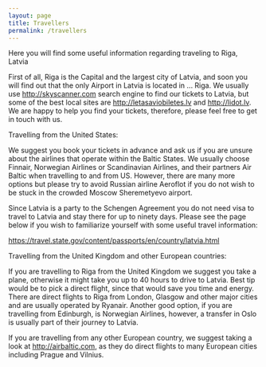 ```yaml
---
layout: page
title: Travellers
permalink: /travellers
---
```


Here you will find some useful information regarding traveling to Riga, Latvia

First of all, Riga is the Capital and the largest city of Latvia, and soon you
will find out that the only Airport in Latvia is located in ... Riga. We usually
use <http://skyscanner.com> search engine to find our tickets to Latvia, but
some of the best local sites are <http://letasaviobiletes.lv> and
<http://lidot.lv>. We are happy to help you find your tickets, therefore, please
feel free to get in touch with us.

Travelling from the United States:

We suggest you book your tickets in advance and ask us if you are unsure about
the airlines that operate within the Baltic States. We usually choose Finnair,
Norwegian Airlines or Scandinavian Airlines, and their partners Air Baltic when
travelling to and from US.  However, there are many more options but please try
to avoid Russian airline Aeroflot if you do not wish to be stuck in the crowded
Moscow Sheremetyevo airport.

Since Latvia is a party to the Schengen Agreement you do not need visa to travel
to Latvia and stay there for up to ninety days. Please see the page below if you
wish to familiarize yourself with some useful travel information:

<https://travel.state.gov/content/passports/en/country/latvia.html>

Travelling from the United Kingdom and other European countries:

If you are travelling to Riga from the United Kingdom we suggest you take a
plane, otherwise it might take you up to 40 hours to drive to Latvia. Best tip
would be to pick a direct flight, since that would save you time and energy.
There are direct flights to Riga from London, Glasgow and other major cities and
are usually operated by Ryanair. Another good option, if you are travelling from
Edinburgh, is  Norwegian Airlines, however, a transfer in Oslo is usually part
of their journey to Latvia.

If you are travelling from any other European country, we suggest taking a look
at <http://airbaltic.com>, as they do direct flights to many European cities including
Prague and Vilnius.
